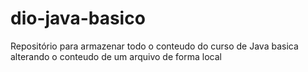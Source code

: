 # dio-java-basico
Repositório para armazenar todo o conteudo do curso de Java basica
alterando o conteudo de um arquivo de forma local

